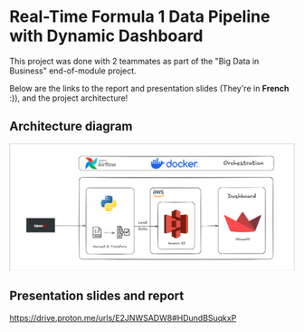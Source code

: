 # Real-Time Formula 1 Data Pipeline with Dynamic Dashboard

This project was done with 2 teammates as part of the "Big Data in Business" end-of-module project.

Below are the links to the report and presentation slides (They're in **French** :)),  and the project architecture!

## Architecture diagram
![Architecture](architecture.png)

## Presentation slides and report
https://drive.proton.me/urls/E2JNWSADW8#HDundBSuqkxP


